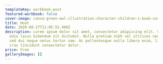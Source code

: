 ```yaml
---
templateKey: workbook-post
featured-workbook: false
cover-image: canva-green-owl-illustration-character-children-s-book-cover-o_txilinjxg.jpg
title: Hoot
date: 2020-08-27T11:05:52.496Z
description: Lorem ipsum dolor sit amet, consectetur adipiscing elit. Suscipit
  odio lacus bibendum sit dictumst. Nulla pretium nibh vel ultrices neque. Amet
  sed dui neque netus tortor nam. Ac pellentesque nulla libero enim, libero,
  cras tincidunt consectetur dolor.
price: Free
galleryImages: []
---
```

